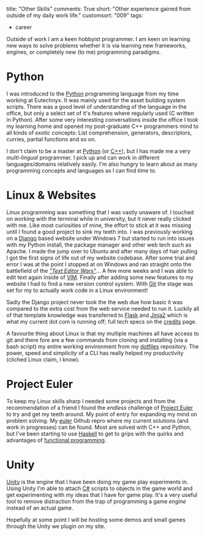 title: "Other Skills"
comments: True
short: "Other experience gained from outside of my daily work life."
customsort: "009"
tags:
- career

Outside of work I am a keen hobbyist programmer. I am keen on learning new ways to solve problems whether it is via learning new frameworks, engines, or completely new (to me) programming paradigms.

Python
===========================================================

I was introduced to the [Python][python] programming language from my time working at Eutechnyx. It was mainly used for the asset building system scripts. There was a good level of understanding of the language in the office, but only a select set of it's features where regularly used (C written in Python). 
After some very interesting conversations inside the office I took my learning home and opened my post-graduate C++ programmers mind to all kinds of _exotic_ concepts: List comprehension, generators, descriptors, curries, partial functions and so on.

I don't claim to be a master at [Python][python] (or [C++][cpp]), but I has made me a very _multi-lingual_ programmer. I pick up and can work in different languages/domains relatively easily. I'm also hungry to learn about as many programming concepts and languages as I can find time to.


Linux & Websites
===========================================================

Linux programming was something that I was vastly unaware of. I touched on working with the terminal while in university, but it never really clicked with me. Like most curiosities of mine, the effort to stick at it was missing until I found a good project to sink my teeth into. I was previously working on a [Django][django] based website under Windows 7 but started to run into issues with my Python install, the package manager and other web tech such as Apache. I made the jump over to Ubuntu and after many days of hair pulling I got the first signs of life out of my website codebase. After some trial and error I was at the point I stopped at on Windows and ran straight onto the battlefield of the [_"Text Editor Wars"_][wars]... A few more weeks and I was able to edit text again inside of [VIM][vim]. Finally after adding some new features to my website I had to find a new version control system. With [Git][git] the stage was set for my to actually work code in a Linux environment!

Sadly the Django project never took the the web due how basic it was compared to the extra cost from the web service needed to run it. Luckily all of that template knowledge was transferred to [Flask][flask] and [Jinja2][jinja] which is what my current dot com is running off; full tech specs on the [credits][credits] page.

A favourite thing about Linux is that my multiple machines all have access to git and there fore are a few commands from cloning and installing (via a bash script) my entire working environment from my [dotfiles][dotfiles] repository. The power, speed and _simplicity_ of a CLI has really helped my productivity (cliched Linux claim, I know).  


Project Euler
===========================================================

To keep my Linux skills sharp I needed some projects and from the recommendation of a friend I found the _endless_ challenge of [Project Euler][euler] to try and get my teeth around. My point of entry for expanding my mind on problem solving. My [euler][eulerfiles] Github repro where my current solutions (and work in progresses) can be found. Most are solved with C++ and Python, but I've been starting to use [Haskell][haskell] to get to grips with the quirks and advantages of [functional programming][functional]. 


Unity
===========================================================

[Unity][unity] is the engine that I have been doing my game play experiments in. Using Unity I'm able to attach [C#][csharp] scripts to objects in the game world and get experimenting with my ideas that I have for game play. It's a very useful tool to remove distraction from the trap of programming a game _engine_ instead of an actual game.

Hopefully at some point I will be hosting some demos and small games through the Unity we plugin on my site.


[python]: http://python.org
[cpp]: http://www.cplusplus.com/ 
[django]: https://www.djangoproject.com
[wars]: http://en.wikipedia.org/wiki/Editor_war
[vim]: http://vim.org
[git]: http://git-scm.com
[euler]: http://projecteuler.net
[flask]: http://flask.pocoo.org/
[jinja]: http://jinja.pocoo.org/
[credits]: http://nathanrosspowell.com/credits
[dotfiles]: http://github.com/nathanrosspowell/dotfiles 
[euler]: http://projecteuler.net
[eulerfiles]: https://github.com/nathanrosspowell/euler/#project-euler 
[haskell]: http://www.haskell.org
[functional]: http://en.wikipedia.org/wiki/Functional_programming
[unity]: http://unity3d.com
[csharp]: http://msdn.microsoft.com/en-us/vstudio/hh388566.aspx
